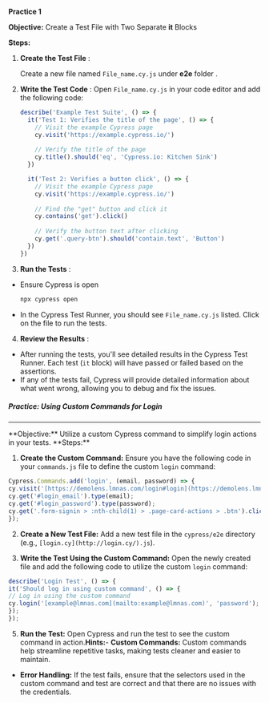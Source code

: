 
**Practice 1**

**Objective:** Create a Test File with Two Separate **it**  Blocks

**Steps:**

1. **Create the Test File** :

	Create a new file named `File_name.cy.js` under **e2e** folder .
    
2. **Write the Test Code** :
	Open `File_name.cy.js` in your code editor and add the following code:
	```javascript
	describe('Example Test Suite', () => {
	  it('Test 1: Verifies the title of the page', () => {
	    // Visit the example Cypress page
	    cy.visit('https://example.cypress.io/')
	    
	    // Verify the title of the page
	    cy.title().should('eq', 'Cypress.io: Kitchen Sink')
	  })

	  it('Test 2: Verifies a button click', () => {
	    // Visit the example Cypress page
	    cy.visit('https://example.cypress.io/')
	    
	    // Find the "get" button and click it
	    cy.contains('get').click()
	    
	    // Verify the button text after clicking
	    cy.get('.query-btn').should('contain.text', 'Button')
	  })
	})
	```
3. **Run the Tests** :
  - Ensure Cypress is open
	```bash
	npx cypress open
	```
- In the Cypress Test Runner, you should see `File_name.cy.js` listed. Click on the file to run the tests.
4. **Review the Results** :
-   After running the tests, you'll see detailed results in the Cypress Test Runner. Each test (`it` block) will have passed or failed based on the assertions.
-   If any of the tests fail, Cypress will provide detailed information about what went wrong, allowing you to debug and fix the issues.


##### Practice: Using Custom Commands for Login  
<hr>
**Objective:**  Utilize a custom Cypress command to simplify login actions in your tests.
**Steps:**

1. **Create the Custom Command:** Ensure you have the following code in your `commands.js` file to define the custom `login` command: 

```javascript  
Cypress.Commands.add('login', (email, password) => {  
cy.visit('[https://demolens.lmnas.com/login#login](https://demolens.lmnas.com/login#login)');  
cy.get('#login_email').type(email);  
cy.get('#login_password').type(password);  
cy.get('.form-signin > :nth-child(1) > .page-card-actions > .btn').click();  
});  
```
2. **Create a New Test File:** Add a new test file in the `cypress/e2e` directory (e.g., `[login.cy](http://login.cy/).js`).

3. **Write the Test Using the Custom Command:** Open the newly created file and add the following code to utilize the custom `login` command: 
```javascript  
describe('Login Test', () => {  
it('Should log in using custom command', () => {  
// Log in using the custom command  
cy.login('[example@lmnas.com](mailto:example@lmnas.com)', 'password');  
});  
});  
```
5. **Run the Test:** Open Cypress and run the test to see the custom command in action.**Hints:**- **Custom Commands:** Custom commands help streamline repetitive tasks, making tests cleaner and easier to maintain.  
- **Error Handling:** If the test fails, ensure that the selectors used in the custom command and test are correct and that there are no issues with the credentials.
<!--stackedit_data:
eyJoaXN0b3J5IjpbLTEzODAzNzQ0NTcsLTExMjc2NDI3MCwxNz
M4NTQ0MjE0LDcwNjkyOTk3NF19
-->